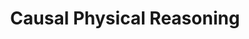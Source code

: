 ---
layout: post
title:  "Causal Physical Reasoning"
categories: research
authors: <strong>Lovish Chum</strong>, with Chengzhi Mao
image: /images/new_projects/causal.gif
venue: Causal Inference Course 
code: https://github.com/lovish1234/CausalComputerVision
report: /pdfs/projects/causal.pdf
---